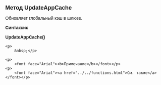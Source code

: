 <html>
<head>
<title>UpdateAppCache</title>
    <style type="text/css">
        .style1
        {
            font-family: Arial;
        }
    </style>
</head>

<body>

<p><font size="4" face="Arial"><strong>Метод UpdateAppCache</strong></font></p>

<p><font face="Arial">Обновляет глобальный кэш в шлюзе.</font></p>

<p><font face="Arial"><b>Синтаксис</b></font></p>

<p><span class="style1"><strong>UpdateAppCache</strong></span><font face="Arial"><strong>(</strong><strong>)</strong></font></p>

    <p>
        &nbsp;</p>

    <p>
        <font face="Arial"><b>Примечание</b></font></p>
    <p>
        <font face="Arial"><a href="../../functions.html">См. также</a></font></p>

<p class="label">&nbsp;</p>

</body>
</html>
